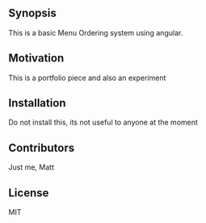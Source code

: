 ## Synopsis

This is a basic Menu Ordering system using angular. 

## Motivation

This is a portfolio piece and also an experiment

## Installation

Do not install this, its not useful to anyone at the moment

## Contributors

Just me, Matt

## License

MIT